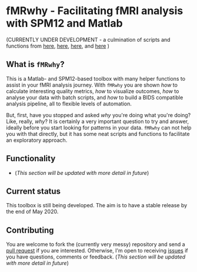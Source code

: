 # fMRwhy - Facilitating fMRI analysis with SPM12 and Matlab

(CURRENTLY UNDER DEVELOPMENT - a culmination of scripts and functions from
[here](https://github.com/jsheunis/matlab-spm-scripts-jsh),
[here](https://github.com/jsheunis/Neu3CA-RT),
[here](https://github.com/jsheunis/fMRI-Quality-Checker),
and [here](https://github.com/jsheunis/rtme-fMRI-ISMRMb-2019)
)

## What is `fMRwhy`?

This is a Matlab- and SPM12-based toolbox with many helper functions to assist in your fMRI analysis journey.
With `fMRwhy` you are shown *how* to calculate interesting quality metrics, *how* to visualize outcomes,
*how* to analyse your data with batch scripts, and *how* to build a BIDS compatible analysis pipeline,
all to flexible levels of automation. 

But, first, have you stopped and asked *why* you're doing what you're doing? Like, really, *why*?
It is certainly a very important question to try and answer, ideally before you start looking for patterns in your data.
`fMRwhy` can not help you with that directly, but it has some neat scripts and functions to facilitate an exploratory approach.

## Functionality

- (*This section will be updated with more detail in future*)

## Current status

This toolbox is still being developed. The aim is to have a stable release by the end of May 2020.

## Contributing

You are welcome to fork the (currently very messy) repository and send a
[pull request](https://github.com/jsheunis/fMRwhy/pulls) if you are interested.
Otherwise, I'm open to receiving [issues](https://github.com/jsheunis/fMRwhy/issues)
if you have questions, comments or feedback. (*This section will be updated with more detail in future*)

